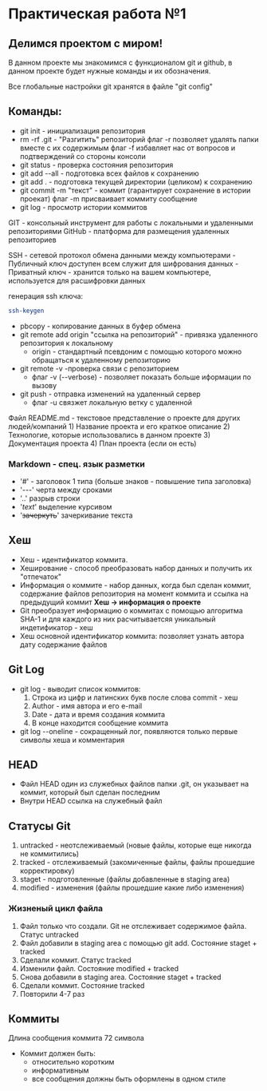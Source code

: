 # Практическая работа №1
## Делимся проектом с миром!

В данном проекте мы знакомимся с функционалом git и github, в данном проекте будет нужные команды и их обозначения.

Все глобальные настройки git хранятся в файле "git config"

## Команды:

- git init - инициализация репозитория
- rm -rf .git - "Разгитить" репозиторий 
    флаг -r позволяет удалять папки вместе с их содержимым
    флаг -f избавляет нас от вопросов и подтверждений со стороны консоли
- git status - проверка состояния репозитория
- git add --all - подготовка всех файлов к сохранению
- git add . - подготовка текущей директории (целиком) к сохранению
- git commit -m "текст" - коммит (гарантирует сохранение в истории проекат)
    флаг -m присваивает коммиту сообщение
- git log - просмотр истории коммитов

GIT - консольный инструмент для работы с локальными и удаленными репозиториями
GitHub - платформа для размещения удаленных репозиториев

SSH - сетевой протокол обмена данными между компьютерами
    - Публичный ключ доступен всем служит для шифрования данных
    - Приватный ключ - хранится только на вашем компьютере, используется для расшифровки данных

генерация ssh ключа:
``` bash
ssh-keygen 
```

- pbcopy - копирование данных в буфер обмена
- git remote add origin "ссылка на репозиторий" - привязка удаленного репозитория к локальному
    - origin - стандартный псевдоним с помощью которого можно обращаться к удаленному репозиторию
- git remote -v -проверка связи с репозиторием
    - флаг -v (--verbose) - позволяет показать больше иформации по вызову
- git push - отправка изменений на удаленный сервер
    - флаг -u связжет локальную ветку с удаленной

Файл README.md - текстовое представление о проекте для других людей/компаний
    1) Название проекта и его краткое описание
    2) Технологие, которые использовались в данном проекте
    3) Документация проекта
    4) План проекта (если он есть)

### Markdown - спец. язык разметки 
- '#' - заголовок 1 типа (больше знаков - повышение типа заголовка)
- '---' черта между сроками
- '..' разрыв строки
- '*text*' выделение курсивом
- '~~зачеркуть~~' зачеркивание текста


## Хеш

- Хеш - идентификатор коммита.
- Хеширование - способ преобразовать набор данных и получить их "отпечаток"
- Информация о коммите - набор данных, когда был сделан коммит, содержание файлов репозитория на момент коммита и ссылка на предыдущий коммит
 **Хеш -> информация о проекте**
 - Git преобразует информацию о коммитах с помощью алгоритма SHA-1 и для каждого из них расчитываетсяя уникальный индетификатор - хеш
 - Хеш основной идентификатор коммита:
    позволяет узнать автора
    дату
    содержание файлов


 ## Git Log

- git log - выводит список коммитов:
    1) Строка из цифр и латинских букв после слова commit - хеш
    2) Author - имя автора и его e-mail
    3) Date - дата и время создания коммита
    4) В конце находится сообщение коммита
- git log --oneline - сокращенный лог, появляются только первые символы хеша и комментария

## HEAD

- Файл HEAD один из служебных файлов папки .git, он указывает на коммит, который был сделан последним
- Внутри HEAD ссылка на служебный файл

## Статусы Git

1) untracked - неотслеживаемый (новые файлы, которые еще никогда не коммитились)
2) tracked - отслеживаемый (закомиченные файлы, файлы прошедшие корректировку)
3) staget - подготовленные (файлы добавленные в staging area)
4) modified - изменения (файлы прошедшие какие либо изменения)

### Жизненый цикл файла
1) Файл только что создали. Git не отслеживает содержимое файла. Статус untracked
2) Файл добавили в staging area с помощью git add. Состояние staget + tracked
3) Сделали коммит. Статус tracked
4) Изменили файл. Состояние modified + tracked
5) Снова добавили в staging area. Состояние staget + tracked
6) Сделали коммит. Состояние tracked
7) Повторили 4-7 раз


## Коммиты

Длина сообщения коммита 72 символа
- Коммит должен быть:
    - относительно коротким
    - информативным
    - все сообщения должны быть оформлены в одном стиле

    